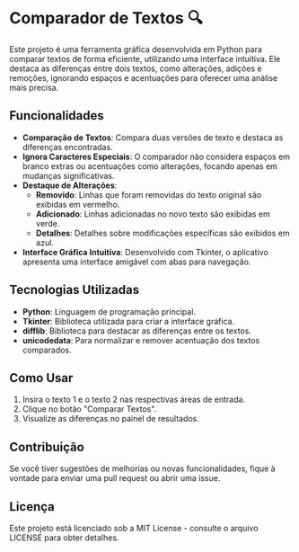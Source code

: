 # Comparador de Textos 🔍

Este projeto é uma ferramenta gráfica desenvolvida em Python para comparar textos de forma eficiente, utilizando uma interface intuitiva. Ele destaca as diferenças entre dois textos, como alterações, adições e remoções, ignorando espaços e acentuações para oferecer uma análise mais precisa.

## Funcionalidades

- **Comparação de Textos**: Compara duas versões de texto e destaca as diferenças encontradas.
- **Ignora Caracteres Especiais**: O comparador não considera espaços em branco extras ou acentuações como alterações, focando apenas em mudanças significativas.
- **Destaque de Alterações**:
  - **Removido**: Linhas que foram removidas do texto original são exibidas em vermelho.
  - **Adicionado**: Linhas adicionadas no novo texto são exibidas em verde.
  - **Detalhes**: Detalhes sobre modificações específicas são exibidos em azul.
- **Interface Gráfica Intuitiva**: Desenvolvido com Tkinter, o aplicativo apresenta uma interface amigável com abas para navegação.

## Tecnologias Utilizadas

- **Python**: Linguagem de programação principal.
- **Tkinter**: Biblioteca utilizada para criar a interface gráfica.
- **difflib**: Biblioteca para destacar as diferenças entre os textos.
- **unicodedata**: Para normalizar e remover acentuação dos textos comparados.

## Como Usar

1. Insira o texto 1 e o texto 2 nas respectivas áreas de entrada.
2. Clique no botão "Comparar Textos".
3. Visualize as diferenças no painel de resultados.

## Contribuição

Se você tiver sugestões de melhorias ou novas funcionalidades, fique à vontade para enviar uma pull request ou abrir uma issue.

## Licença

Este projeto está licenciado sob a MIT License - consulte o arquivo LICENSE para obter detalhes.
